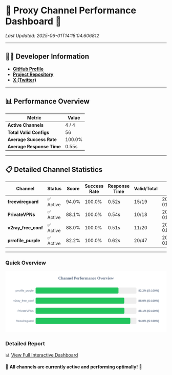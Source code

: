 # 🌟 Proxy Channel Performance Dashboard 🌟

_Last Updated: 2025-06-01T14:18:04.606812_

---

## 👩‍💻 Developer Information

- **[GitHub Profile](https://github.com/4n0nymou3)**  
- **[Project Repository](https://github.com/4n0nymou3/multi-proxy-config-fetcher)**  
- **[X (Twitter)](https://x.com/4n0nymou3)**  

---

## 📊 Performance Overview

| Metric                | Value       |
|-----------------------|-------------|
| **Active Channels**   | 4 / 4       |
| **Total Valid Configs** | 56          |
| **Average Success Rate** | 100.0%      |
| **Average Response Time** | 0.55s       |

---

## 📋 Detailed Channel Statistics

| Channel          | Status     | Score  | Success Rate | Response Time | Valid/Total | Last Success               |
|------------------|------------|--------|--------------|---------------|-------------|----------------------------|
| **freewireguard**  | ✅ Active  | 94.0%  | 100.0% | 0.52s         | 15/19       | 2025-06-01T14:18:04.605109 |
| **PrivateVPNs**  | ✅ Active  | 88.1%  | 100.0% | 0.54s         | 10/18       | 2025-06-01T14:18:04.061127 |
| **v2ray_free_conf**  | ✅ Active  | 88.0%  | 100.0% | 0.51s         | 11/20       | 2025-06-01T14:18:03.490668 |
| **prrofile_purple**  | ✅ Active  | 82.2%  | 100.0% | 0.62s         | 20/47       | 2025-06-01T14:18:02.940551 |

---

### Quick Overview
<div align="center">
  <a href="https://raw.githubusercontent.com/nullluser/NullRepo/refs/heads/main/assets/channel_stats_chart.svg">
    <img src="https://raw.githubusercontent.com/nullluser/NullRepo/refs/heads/main/assets/channel_stats_chart.svg" alt="Source Performance Statistics" width="800">
  </a>
</div>

### Detailed Report
📊 [View Full Interactive Dashboard](https://htmlpreview.github.io/?https://github.com/nullluser/NullRepo/blob/main/assets/performance_report.html)

🎉 **All channels are currently active and performing optimally!** 🎉

